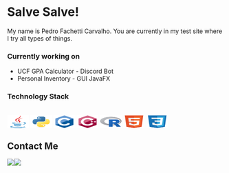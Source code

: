 # Salve Salve!

My name is Pedro Fachetti Carvalho. You are currently in my test site where I try all types of things.

### Currently working on
- UCF GPA Calculator - Discord Bot
- Personal Inventory - GUI JavaFX



### Technology Stack
<div style="display: inline_block"><br>
    <img align="center" alt="javaIcon" height="30" width="50" src="https://raw.githubusercontent.com/devicons/devicon/master/icons/java/java-original.svg">
    <img align="center" alt="pythonIcon" height="30" width="50" src="https://raw.githubusercontent.com/devicons/devicon/master/icons/python/python-original.svg">
    <img align="center" alt="cIcon" height="30" width="50" src="https://raw.githubusercontent.com/devicons/devicon/master/icons/c/c-original.svg">
    <img align="center" alt="c++Icon" height="30" width="50" src="https://raw.githubusercontent.com/devicons/devicon/master/icons/cplusplus/cplusplus-original.svg">
    <img align="center" alt="HTMLIcon" height="30" width="50" src="https://raw.githubusercontent.com/devicons/devicon/master/icons/r/r-original.svg">
    <img align="center" alt="HTMLIcon" height="30" width="50" src="https://raw.githubusercontent.com/devicons/devicon/master/icons/html5/html5-original.svg">
    <img align="center" alt="CSSIcon" height="30" width="50" src="https://raw.githubusercontent.com/devicons/devicon/master/icons/css3/css3-original.svg">
</div>

## Contact Me
<div>
 <a href="https://www.linkedin.com/in/pedro-fachetti-carvalho-70593415a" target="_blank">
    <img align="left" src="https://img.shields.io/badge/-LinkedIn-%230077B5?style=for-the-badge&logo=linkedin&logoColor=white" target="_blank"></a> 
  <a href="https://www.github.com/pedrofcarvalho" target="_blank">
    <img align="left" src="https://img.shields.io/badge/GitHub-100000?style=for-the-badge&logo=github&logoColor=white" target="_blank"></a> 
</div>
  
  
